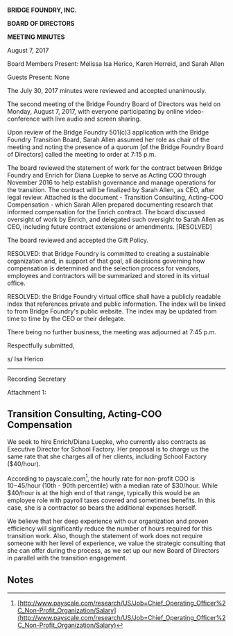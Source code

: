 **BRIDGE FOUNDRY, INC.**

**BOARD OF DIRECTORS**

**MEETING MINUTES**

August 7, 2017

Board Members Present: Melissa Isa Herico, Karen Herreid, and Sarah Allen 

Guests Present: None

The July 30, 2017 minutes were reviewed and accepted unanimously.

The second meeting of the Bridge Foundry Board of Directors was held on Monday, August 7, 2017, with everyone participating by online video-conference with live audio and screen sharing.  

Upon review of the Bridge Foundry 501(c)3 application with the Bridge Foundry Transition Board, Sarah Allen assumed her role as chair of the meeting and noting the presence of a quorum [of the Bridge Foundry Board of Directors] called the meeting to order at  7:15 p.m. 

The board reviewed the statement of work for the contract between Bridge Foundry and Enrich for Diana Luepke to serve as Acting COO through November 2016 to help establish governance and manage operations for the transition.  The contract will be finalized by Sarah Allen, as CEO, after legal review.  Attached is the document - Transition Consulting, Acting-COO Compensation - which Sarah Allen prepared documenting research that informed compensation for the Enrich contract. The board discussed oversight of work by Enrich, and delegated such oversight to Sarah Allen as CEO, including future contract extensions or amendments. [RESOLVED]

The board reviewed and accepted the Gift Policy.

RESOLVED: that Bridge Foundry is committed to creating a sustainable organization and, in support of that goal, all decisions governing how compensation is determined and the selection process for vendors, employees and contractors will be summarized and stored in its virtual office.  

RESOLVED: the Bridge Foundry virtual office shall have a publicly readable index that references private and public information.  The index will be linked to from Bridge Foundry's public website.  The index may be updated from time to time by the CEO or their delegate. 

There being no further business, the meeting was adjourned at 7:45 p.m.

Respectfully submitted,


s/ Isa Herico
___________________

Recording Secretary



Attachment 1:


## Transition Consulting, Acting-COO Compensation

We seek to hire Enrich/Diana Luepke, who currently also contracts as Executive Director for School Factory.  Her proposal is to charge us the same rate that she charges all of her clients, including School Factory ($40/hour).

According to payscale.com[^1], the hourly rate for non-profit COO is $10-$45/hour (10th - 90th percentile) with a median rate of $30/hour.  While $40/hour is at the high end of that range, typically this would be an employee role with payroll taxes covered and sometimes benefits.   In this case, she is a contractor so bears the additional expenses herself.

We believe that her deep experience with our organization and proven efficiency will significantly reduce the number of hours required for this transition work.  Also, though the statement of work does not require someone with her level of experience, we value the strategic consulting that she can offer during the process, as we set up our new Board of Directors in parallel with the transition engagement.


<!-- Footnotes themselves at the bottom. -->
## Notes

[^1]:
     [http://www.payscale.com/research/US/Job=Chief_Operating_Officer%2C_Non-Profit_Organization/Salary](http://www.payscale.com/research/US/Job=Chief_Operating_Officer%2C_Non-Profit_Organization/Salary)
